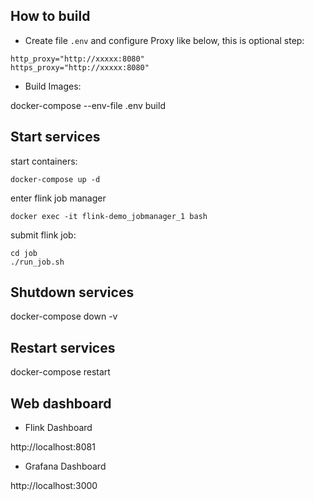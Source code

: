 ## How to build

- Create file `.env` and configure Proxy like below, this is optional step:

```
http_proxy="http://xxxxx:8080"
https_proxy="http://xxxxx:8080"
```

- Build Images:

docker-compose --env-file .env build

## Start services

start containers:
```
docker-compose up -d
```

enter flink job manager
```
docker exec -it flink-demo_jobmanager_1 bash
```

submit flink job:

```
cd job
./run_job.sh
```


## Shutdown services
docker-compose down -v


## Restart services
docker-compose restart


## Web dashboard

- Flink Dashboard

http://localhost:8081

- Grafana Dashboard

http://localhost:3000

